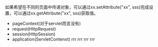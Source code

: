 如果希望在不同的页面中传递对象，可以通过xx.setAttribute("xx", sss)完成设置，可以通过xx.getAttribute("xx", sss)获取值。
* pageContext(对于servlet而言没有)
* request(HttpRequest)
* session(HttpSession)
* application(ServletContenxt)
    rrr
	rrr
	rrr
	rrr
